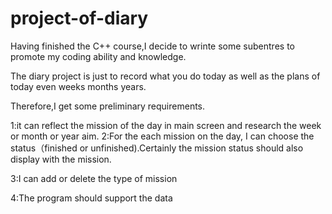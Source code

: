 # project-of-diary
Having finished the C++ course,I decide to wrinte some subentres to promote my coding ability and knowledge.

The diary project is just to record what you do today as well as the plans of today even weeks months years.

Therefore,I get some preliminary requirements.

1:it can reflect the mission of the day in main screen and research the week or month or year aim.
2:For the each mission on the day, I can choose the status（finished or unfinished).Certainly the mission status should also display with the mission.

3:I can add or delete the type of  mission 

4:The program should support the data
